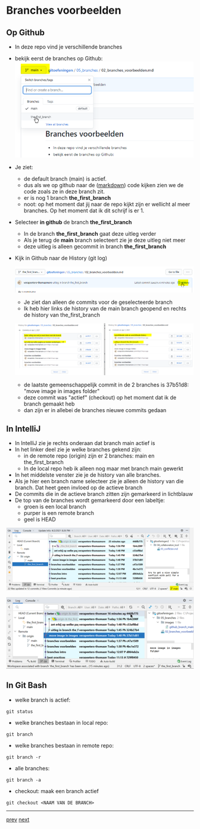 # Branches voorbeelden

## Op Github 

* In deze repo vind je verschillende branches
* bekijk eerst de branches op Github: 
![img.png](images/github_branch_main.png)
* Je ziet: 
  * de default branch (main) is actief. 
  * dus als we op github naar de ([markdown](../999_allerlei/wat_is_md.md)) code kijken zien we de code zoals ze in deze branch zit.
  * er is nog 1 branch **the_first_branch** 
  * noot: op het moment dat jij naar de repo kijkt zijn er wellicht al meer branches. Op het moment dat ik dit schrijf is er 1. 
* Selecteer **in github** de branch **the_first_branch** 
  * In de branch **the_first_branch** gaat deze uitleg verder 
  * Als je terug de **main** branch selecteert zie je deze uitleg niet meer
  * deze uitleg is alleen gecommit in branch **the_first_branch**
* Kijk in Github naar de History (git log)    
  
  ![img.png](images/github_branch_history.png)
  * Je ziet dan alleen de commits voor de geselecteerde branch 
  * Ik heb hier links de history van de main branch geopend en rechts de history van the_first_branch
  
  ![img.png](images/github_branch_different_histories.png)

  * de laatste gemeenschappelijk commit in de 2 branches is 37b51d8: "move image in images folder"
  * deze commit was "actief" (checkout) op het moment dat ik de branch gemaakt heb    
  * dan zijn er in allebei de branches nieuwe commits gedaan

## In IntelliJ 

* In IntelliJ zie je rechts onderaan dat branch main actief is  
* In het linker deel zie je welke branches gekend zijn: 
  * in de remote repo (origin) zijn er 2 branches: main en the_first_branch  
  * In de local repo heb ik alleen nog maar met branch main gewerkt
* In het middelste venster zie je de history van alle branches. 
* Als je hier een branch name selecteer zie je alleen de history van die branch. Dat heet geen invloed op de actieve branch 
* De commits die in de actieve branch zitten zijn gemarkeerd in lichtblauw
* De top van de branches wordt gemarkeerd door een labeltje: 
  * groen is een local branch 
  * purper is een remote branch  
  * geel is HEAD 
  
  
![img.png](intellij_current_branch.png)

![img.png](intellij_branch_different_histories.png)



## In Git Bash
* welke branch is actief:
```
git status
```
* welke branches bestaan in local repo:
```
git branch
```
* welke branches bestaan in remote repo:
```
git branch -r
```
* alle branches:
```
git branch -a
```
* checkout: maak een branch actief 
```
git checkout <NAAM VAN DE BRANCH>
```


---
[prev](01_branches.md)
[next]()


